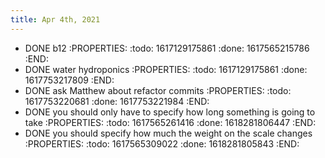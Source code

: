 ```yaml
---
title: Apr 4th, 2021
---
```


- DONE b12
:PROPERTIES:
:todo: 1617129175861
:done: 1617565215786
:END:
- DONE water hydroponics
:PROPERTIES:
:todo: 1617129175861
:done: 1617753217809
:END:
- DONE ask Matthew about refactor commits
:PROPERTIES:
:todo: 1617753220681
:done: 1617753221984
:END:
- DONE you should only have to specify how long something is going to take
:PROPERTIES:
:todo: 1617565261416
:done: 1618281806447
:END:
- DONE you should specify how much the weight on the scale changes
:PROPERTIES:
:todo: 1617565309022
:done: 1618281805843
:END:
